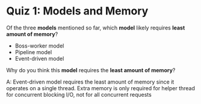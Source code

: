 # Quiz 1: Models and Memory

Of the three **models** mentioned so far, which **model** likely requires **least amount of memory**?

- Boss-worker model
- Pipeline model
- Event-driven model

Why do you think this **model** requires the **least amount of memory**?

A: Event-driven model requires the least amount of memory since it operates on a single thread. Extra memory is only required for helper thread for concurrent blocking I/O, not for all concurrent requests
